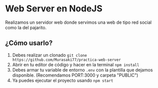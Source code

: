 # Web Server en NodeJS

Realizamos un servidor web donde servimos una web de tipo red social como la del pajarito.

## ¿Cómo usarlo?

1. Debes realizar un clonado `git clone https://github.com/Murasaki77/practica-web-server`
2. Abrir en tu editor de código y hacer en la terminal `npm install`
3. Debes armar tu variable de entorno `.env` con la plantilla que dejamos disponible. (Recomendamos PORT:3000 y carpeta "PUBLIC")
4. Ya puedes ejecutar el proyecto usando `npm start`
